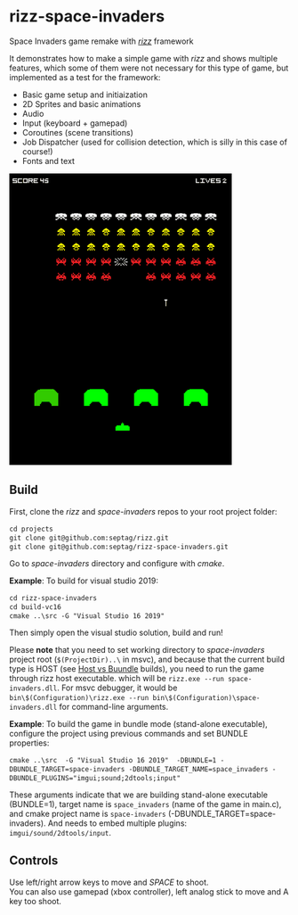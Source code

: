 # rizz-space-invaders
Space Invaders game remake with [_rizz_](https://github.com/septag/rizz) framework

It demonstrates how to make a simple game with _rizz_ and shows multiple features, which some of them were not necessary for this type of game, but implemented as a test for the framework:

- Basic game setup and initiaization
- 2D Sprites and basic animations
- Audio
- Input (keyboard + gamepad)
- Coroutines (scene transitions)
- Job Dispatcher (used for collision detection, which is silly in this case of course!)
- Fonts and text

![space-invaders](art/space-invaders.gif)

## Build

First, clone the _rizz_ and _space-invaders_ repos to your root project folder:

```
cd projects
git clone git@github.com:septag/rizz.git
git clone git@github.com:septag/rizz-space-invaders.git
```

Go to _space-invaders_ directory and configure with _cmake_. 

**Example**: To build for visual studio 2019:

```
cd rizz-space-invaders
cd build-vc16
cmake ..\src -G "Visual Studio 16 2019" 
```

Then simply open the visual studio solution, build and run! 

Please **note** that you need to set working directory to _space-invaders_ project root (`$(ProjectDir)..\` in msvc), and because that the current build type is HOST (see [Host vs Buundle](http://glitterbombg.com/devblog/posts/rizz-basics/#builds/“host”vs.“bundle”build) builds), you need to run the game through rizz host executable. which will be `rizz.exe --run space-invaders.dll`. For msvc debugger, it would be `bin\$(Configuration)\rizz.exe --run bin\$(Configuration)\space-invaders.dll` for command-line arguments.

**Example**: To build the game in bundle mode (stand-alone executable), configure the project using previous commands and set BUNDLE properties:

```
cmake ..\src  -G "Visual Studio 16 2019"  -DBUNDLE=1 -DBUNDLE_TARGET=space-invaders -DBUNDLE_TARGET_NAME=space_invaders -DBUNDLE_PLUGINS="imgui;sound;2dtools;input" 
```

These arguments indicate that we are building stand-alone executable (BUNDLE=1), target name is `space_invaders` (name of the game in main.c), and cmake project name is `space-invaders` (-DBUNDLE_TARGET=space-invaders). And needs to embed multiple plugins: `imgui/sound/2dtools/input`.

## Controls
Use left/right arrow keys to move and _SPACE_ to shoot.  
You can also use gamepad (xbox controller), left analog stick to move and A key too shoot.


